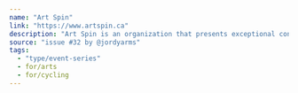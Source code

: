 ```yaml
---
name: "Art Spin"
link: "https://www.artspin.ca"
description: "Art Spin is an organization that presents exceptional contemporary art in unexpected spaces to create unique public experiences. We’re a gallery without walls, a cultural centre that lives and travels across the city, a nomadic arts programmer and a cultural mediator – mentoring,  collaborating, supporting and sharing contemporary art – making it public in the process."
source: "issue #32 by @jordyarms"
tags:
  - "type/event-series"
  - for/arts
  - for/cycling
---
```


<!-- Community added from GitHub issue #32 -->
